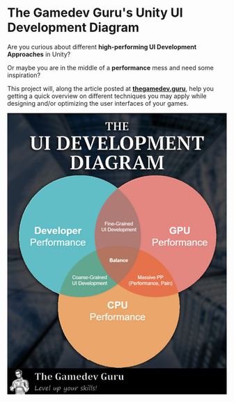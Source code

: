 # The Gamedev Guru's Unity UI Development Diagram

Are you curious about different **high-performing UI Development Approaches** in Unity?

Or maybe you are in the middle of a **performance** mess and need some inspiration?

This project will, along the article posted at [**thegamedev.guru**](https://thegamedev.guru/the-ui-development-diagram/), help you getting a quick overview on different techniques you may apply while designing and/or optimizing the user interfaces of your games.

[![alt text](Extras/the-gamedev-guru-Unity-UI-development-diagram.jpg "The Gamedev Guru's UI Development Diagram")](https://thegamedev.guru/the-ui-development-diagram/)

